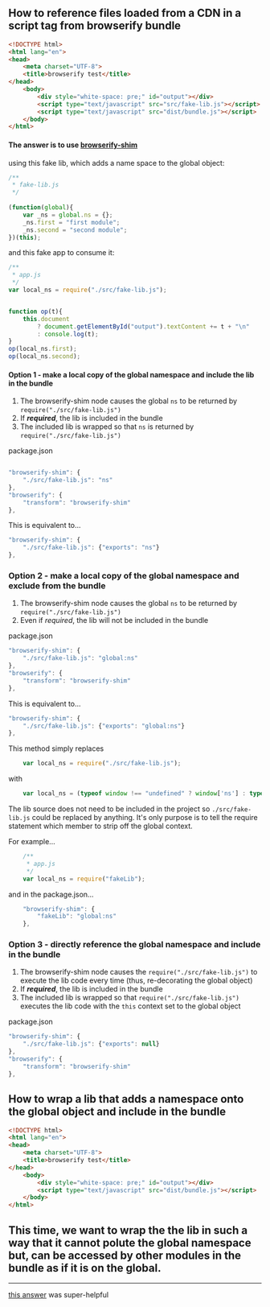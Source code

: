 How to reference files loaded from a CDN in a script tag from browserify bundle
----

```html
<!DOCTYPE html>
<html lang="en">
<head>
    <meta charset="UTF-8">
    <title>browserify test</title>
</head>
    <body>
        <div style="white-space: pre;" id="output"></div>
        <script type="text/javascript" src="src/fake-lib.js"></script>
        <script type="text/javascript" src="dist/bundle.js"></script>
    </body>
</html>
```

#### The answer is to use [browserify-shim][1] 

using this fake lib, which adds a name space to the global object:
```js
/**
 * fake-lib.js
 */
 
(function(global){
    var _ns = global.ns = {};
    _ns.first = "first module";
    _ns.second = "second module";
})(this);
```
and this fake app to consume it:
```js
/**
 * app.js
 */
var local_ns = require("./src/fake-lib.js");


function op(t){
    this.document
        ? document.getElementById("output").textContent += t + "\n"
        : console.log(t);
}
op(local_ns.first);
op(local_ns.second);
```
#### Option 1 - make a local copy of the global namespace and include the lib in the bundle
1.  The browserify-shim node causes the global `ns` to be returned by `require("./src/fake-lib.js")`
1.  If _**required**_, the lib is included in the bundle
1.  The included lib is wrapped so that `ns` is returned by `require("./src/fake-lib.js")`

package.json
```js

"browserify-shim": {
    "./src/fake-lib.js": "ns"
},
"browserify": {
    "transform": "browserify-shim"
},
```

This is equivalent to... 
```js
"browserify-shim": {
    "./src/fake-lib.js": {"exports": "ns"}
},
```

### Option 2 - make a local copy of the global namespace and exclude from the bundle
1.  The browserify-shim node causes the global `ns` to be returned by `require("./src/fake-lib.js")`
1.  Even if _required_, the lib will not be included in the bundle

package.json
```js
"browserify-shim": {
    "./src/fake-lib.js": "global:ns"
},
"browserify": {
    "transform": "browserify-shim"
},
```
This is equivalent to... 
```js
"browserify-shim": {
    "./src/fake-lib.js": {"exports": "global:ns"}
},
```
This method simply replaces 
```js
    var local_ns = require("./src/fake-lib.js");
```    
with
```js
    var local_ns = (typeof window !== "undefined" ? window['ns'] : typeof global !== "undefined" ? global['ns'] : null);
```
The lib source does not need to be included in the project so `./src/fake-lib.js` could be replaced by anything.
It's only purpose is to tell the require statement which member to strip off the global context.

For example...
```js
    /**
     * app.js
     */
    var local_ns = require("fakeLib");
```    
and in the package.json...
```js
    "browserify-shim": {
        "fakeLib": "global:ns"
    },
```
### Option 3 - directly reference the global namespace and include in the bundle
1.  The browserify-shim node causes the `require("./src/fake-lib.js")` to execute the lib code every time (thus, re-decorating the global object)
1.  If _**required**_, the lib is included in the bundle
1.  The included lib is wrapped so that `require("./src/fake-lib.js")` executes the lib code with the `this` context set to the global object

package.json
```js
"browserify-shim": {
    "./src/fake-lib.js": {"exports": null}
},
"browserify": {
    "transform": "browserify-shim"
},
```

How to wrap a lib that adds a namespace onto the global object and include in the bundle
----

```html
<!DOCTYPE html>
<html lang="en">
<head>
    <meta charset="UTF-8">
    <title>browserify test</title>
</head>
    <body>
        <div style="white-space: pre;" id="output"></div>
        <script type="text/javascript" src="dist/bundle.js"></script>
    </body>
</html>
```
This time, we want to wrap the the lib in such a way that it cannot polute the global namespace but, can be accessed by other modules in the bundle as if it is on the global.
----------
----------

[this answer][3] was super-helpful


  [1]: https://npmjs.org/package/browserify-shim
  [2]: https://github.com/substack/browserify-handbook/blob/master/readme.markdown#browserify-shim
  [3]: http://stackoverflow.com/a/25585778/2670182
